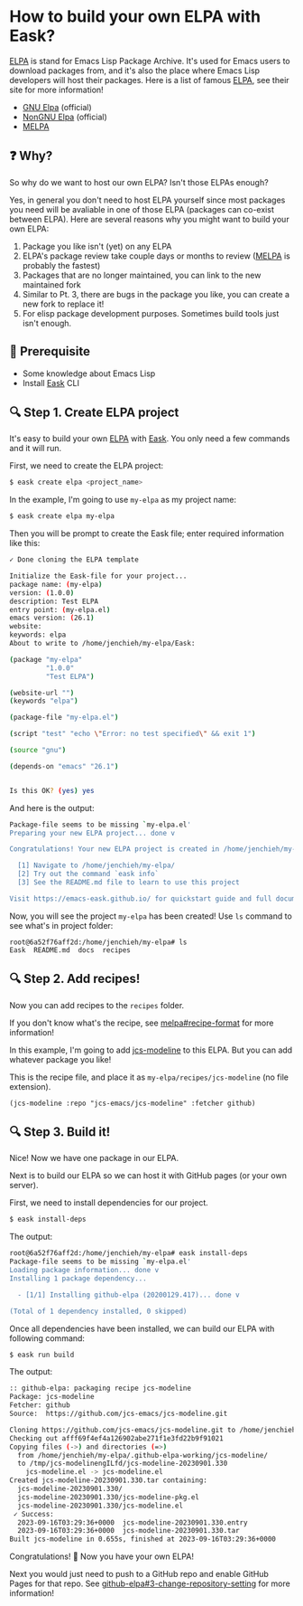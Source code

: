 # How to build your own ELPA with Eask?


[ELPA][] is stand for Emacs Lisp Package Archive. It's used for Emacs users
to download packages from, and it's also the place where Emacs Lisp developers
will host their packages. Here is a list of famous [ELPA][], see their site
for more information!

- [GNU Elpa][] (official)
- [NonGNU Elpa][] (official)
- [MELPA][]

## ❓ Why?

So why do we want to host our own ELPA? Isn't those ELPAs enough?

Yes, in general you don't need to host ELPA yourself since most packages
you need will be avaliable in one of those ELPA (packages can co-exist
between ELPA). Here are several reasons why you might want to build
your own ELPA:

1. Package you like isn't (yet) on any ELPA
2. ELPA's package review take couple days or months to review ([MELPA][] is probably the fastest)
3. Packages that are no longer maintained, you can link to the new maintained fork
4. Similar to Pt. 3, there are bugs in the package you like, you can create a new fork to replace it!
5. For elisp package development purposes. Sometimes build tools just isn't enough.

<!-- more -->

## 📝 Prerequisite

- Some knowledge about Emacs Lisp
- Install [Eask][] CLI

## 🔍 Step 1. Create ELPA project

It's easy to build your own [ELPA][] with [Eask][]. You only need a few commands
and it will run.

First, we need to create the ELPA project:

```sh
$ eask create elpa <project_name>
```

In the example, I'm going to use `my-elpa` as my project name:

```sh
$ eask create elpa my-elpa
```

Then you will be prompt to create the Eask file; enter required
information like this:

```sh
✓ Done cloning the ELPA template

Initialize the Eask-file for your project...
package name: (my-elpa)
version: (1.0.0)
description: Test ELPA
entry point: (my-elpa.el)
emacs version: (26.1)
website:
keywords: elpa
About to write to /home/jenchieh/my-elpa/Eask:

(package "my-elpa"
         "1.0.0"
         "Test ELPA")

(website-url "")
(keywords "elpa")

(package-file "my-elpa.el")

(script "test" "echo \"Error: no test specified\" && exit 1")

(source "gnu")

(depends-on "emacs" "26.1")


Is this OK? (yes) yes
```

And here is the output:

```sh
Package-file seems to be missing `my-elpa.el'
Preparing your new ELPA project... done v

Congratulations! Your new ELPA project is created in /home/jenchieh/my-elpa/

  [1] Navigate to /home/jenchieh/my-elpa/
  [2] Try out the command `eask info`
  [3] See the README.md file to learn to use this project

Visit https://emacs-eask.github.io/ for quickstart guide and full documentation.
```

Now, you will see the project `my-elpa` has been created! Use `ls` command to see
what's in project folder:

```
root@6a52f76aff2d:/home/jenchieh/my-elpa# ls
Eask  README.md  docs  recipes
```

## 🔍 Step 2. Add recipes!

Now you can add recipes to the `recipes` folder.

If you don't know what's the recipe, see [melpa#recipe-format](https://github.com/melpa/melpa#recipe-format)
for more information!

In this example, I'm going to add [jcs-modeline][] to this ELPA. But you can add
whatever package you like!

This is the recipe file, and place it as `my-elpa/recipes/jcs-modeline` (no file extension).

```elisp
(jcs-modeline :repo "jcs-emacs/jcs-modeline" :fetcher github)
```

## 🔍 Step 3. Build it!

Nice! Now we have one package in our ELPA.

Next is to build our ELPA so we can host it with GitHub pages (or your own server).

First, we need to install dependencies for our project.

```sh
$ eask install-deps
```

The output:

```sh
root@6a52f76aff2d:/home/jenchieh/my-elpa# eask install-deps
Package-file seems to be missing `my-elpa.el'
Loading package information... done v
Installing 1 package dependency...

  - [1/1] Installing github-elpa (20200129.417)... done v

(Total of 1 dependency installed, 0 skipped)
```

Once all dependencies have been installed, we can build our ELPA with following
command:

```sh
$ eask run build
```

The output:

```sh
:: github-elpa: packaging recipe jcs-modeline
Package: jcs-modeline
Fetcher: github
Source:  https://github.com/jcs-emacs/jcs-modeline.git

Cloning https://github.com/jcs-emacs/jcs-modeline.git to /home/jenchieh/my-elpa/.github-elpa-working/jcs-modeline/
Checking out afff69f4ef4a126902abe271f1e3fd22b9f91021
Copying files (->) and directories (=>)
  from /home/jenchieh/my-elpa/.github-elpa-working/jcs-modeline/
  to /tmp/jcs-modelinengILfd/jcs-modeline-20230901.330
    jcs-modeline.el -> jcs-modeline.el
Created jcs-modeline-20230901.330.tar containing:
  jcs-modeline-20230901.330/
  jcs-modeline-20230901.330/jcs-modeline-pkg.el
  jcs-modeline-20230901.330/jcs-modeline.el
 ✓ Success:
  2023-09-16T03:29:36+0000  jcs-modeline-20230901.330.entry
  2023-09-16T03:29:36+0000  jcs-modeline-20230901.330.tar
Built jcs-modeline in 0.655s, finished at 2023-09-16T03:29:36+0000
```

Congratulations! 🎉 Now you have your own ELPA!

Next you would just need to push to a GitHub repo and enable GitHub Pages
for that repo. See [github-elpa#3-change-repository-setting](https://github.com/10sr/github-elpa#3-change-repository-setting)
for more information!


[ELPA]: https://www.emacswiki.org/emacs/ELPA

[GNU Elpa]: https://elpa.gnu.org/
[NonGNU Elpa]: https://elpa.nongnu.org/
[MELPA]: https://melpa.org/#/

[Eask]: https://emacs-eask.github.io/

[jcs-modeline]: https://github.com/jcs-emacs/jcs-modeline


